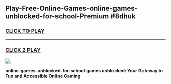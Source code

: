 
## Play-Free-Online-Games-online-games-unblocked-for-school-Premium #8dhuk
<h3>
<a href="https://premium.freeplayer.one?title=online-games-unblocked-for-school&ref=8M">CLICK TO PLAY</a></h3>
<hr>

<h3>
<a href="https://premium.freeplayer.one?title=online-games-unblocked-for-school&ref=8M">CLICK 2 PLAY</a>
  
</h3>

<a href="https://premium.freeplayer.one?title=online-games-unblocked-for-school&ref=8M"><img src="https://clearcache.store/games.png"></a>


**online-games-unblocked-for-school games unblocked: Your Gateway to Fun and Accessible Online Gaming**
